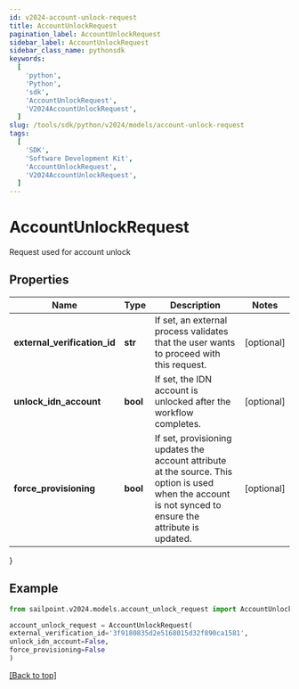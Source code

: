 ```yaml
---
id: v2024-account-unlock-request
title: AccountUnlockRequest
pagination_label: AccountUnlockRequest
sidebar_label: AccountUnlockRequest
sidebar_class_name: pythonsdk
keywords:
  [
    'python',
    'Python',
    'sdk',
    'AccountUnlockRequest',
    'V2024AccountUnlockRequest',
  ]
slug: /tools/sdk/python/v2024/models/account-unlock-request
tags:
  [
    'SDK',
    'Software Development Kit',
    'AccountUnlockRequest',
    'V2024AccountUnlockRequest',
  ]
---
```


# AccountUnlockRequest

Request used for account unlock

## Properties

| Name | Type | Description | Notes |
| --- | --- | --- | --- |
| **external_verification_id** | **str** | If set, an external process validates that the user wants to proceed with this request. | [optional] |
| **unlock_idn_account** | **bool** | If set, the IDN account is unlocked after the workflow completes. | [optional] |
| **force_provisioning** | **bool** | If set, provisioning updates the account attribute at the source. This option is used when the account is not synced to ensure the attribute is updated. | [optional] |

}

## Example

```python
from sailpoint.v2024.models.account_unlock_request import AccountUnlockRequest

account_unlock_request = AccountUnlockRequest(
external_verification_id='3f9180835d2e5168015d32f890ca1581',
unlock_idn_account=False,
force_provisioning=False
)

```

[[Back to top]](#)
